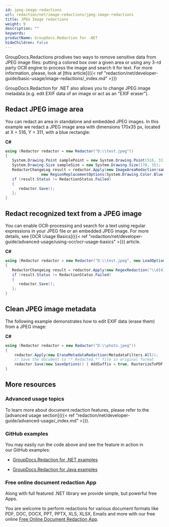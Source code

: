 ```yaml
---
id: jpeg-image-redactions
url: redaction/net/image-redactions/jpeg-image-redactions
title: JPEG Image redactions
weight: 9
description: ""
keywords: 
productName: GroupDocs.Redaction for .NET
hideChildren: False
---
```

GroupDocs.Redactions prodives two ways to remove sensitive data from JPEG image files: putting a colored box over a given area or using any 3-rd party OCR engine to process the image and search it for text. For more information, please, look at [this article]({{< ref "redaction/net/developer-guide/basic-usage/image-redactions/_index.md" >}})

GroupDocs.Redaction for .NET also allows you to change JPEG image metadata (e.g. edit EXIF data of an image or act as an "EXIF eraser").

## Redact JPEG image area

You can redact an area in standalone and embedded JPEG images. In this example we redact a JPEG image area with dimensions 170x35 px, located at X = 516, Y = 311, with a blue rectangle:

**C#**

```csharp
using (Redactor redactor = new Redactor("D:\\test.jpeg"))
{
   System.Drawing.Point samplePoint = new System.Drawing.Point(516, 311);
   System.Drawing.Size sampleSize = new System.Drawing.Size(170, 35);
   RedactorChangeLog result = redactor.Apply(new ImageAreaRedaction(samplePoint,
                new RegionReplacementOptions(System.Drawing.Color.Blue, sampleSize)));
   if (result.Status != RedactionStatus.Failed)
   {
      redactor.Save();
   };
}
```

## Redact recognized text from a JPEG image

You can enable OCR-processing and search for a text using regular expressions in your JPEG file or an embedded JPEG image. For more details, see [OCR Usage Basics]({{< ref "redaction/net/developer-guide/advanced-usage/using-ocr/ocr-usage-basics" >}}) article.

**C#**

```csharp
using (Redactor redactor = new Redactor("D:\\test.jpeg", new LoadOptions(), new RedactorSettings(new MyCustomOcrConnector())))
{
   RedactorChangeLog result = redactor.Apply(new RegexRedaction("\\d{4}", new ReplacementOptions(System.Drawing.Color.Blue)));
   if (result.Status != RedactionStatus.Failed)
   {
      redactor.Save();
   };
}
```

## Clean JPEG image metadata

The following example demonstrates how to edit EXIF data (erase them) from a JPEG image:

**C#**

```csharp
using (Redactor redactor = new Redactor("D:\\photo.jpeg"))
{
    redactor.Apply(new EraseMetadataRedaction(MetadataFilters.All));
    // Save the document to "*_Redacted.*" file in original format
    redactor.Save(new SaveOptions() { AddSuffix = true, RasterizeToPDF = false });
}
```

## More resources

### Advanced usage topics

To learn more about document redaction features, please refer to the [advanced usage section]({{< ref "redaction/net/developer-guide/advanced-usage/_index.md" >}}).

### GitHub examples

You may easily run the code above and see the feature in action in our GitHub examples:

*   [GroupDocs.Redaction for .NET examples](https://github.com/groupdocs-redaction/GroupDocs.Redaction-for-.NET)
    
*   [GroupDocs.Redaction for Java examples](https://github.com/groupdocs-redaction/GroupDocs.Redaction-for-Java)
    

### Free online document redaction App

Along with full featured .NET library we provide simple, but powerful free Apps.

You are welcome to perform redactions for various document formats like PDF, DOC, DOCX, PPT, PPTX, XLS, XLSX, Emails and more with our free online [Free Online Document Redaction App](https://products.groupdocs.app/redaction).
